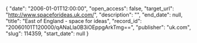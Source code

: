 {
  "date": "2006-01-01T12:00:00", 
  "open_access": false, 
  "target_url": "http://www.spaceforideas.uk.com/", 
  "description": "", 
  "end_date": null, 
  "title": "East of England - space for ideas", 
  "record_id": "20060101T120000/qANaLla0B3iOEppgArkTmg==", 
  "publisher": "uk.com", 
  "slug": 114359, 
  "start_date": null
}

